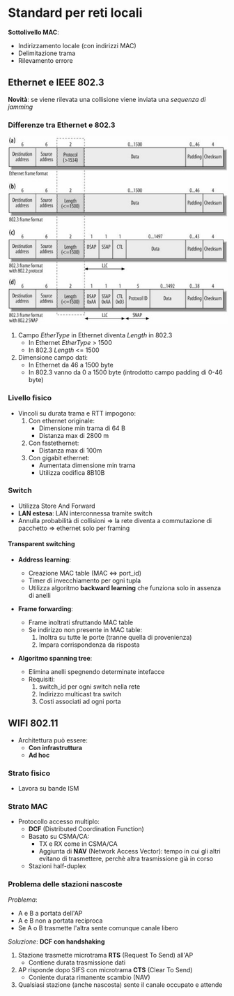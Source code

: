 # Standard per reti locali

**Sottolivello MAC**:
* Indirizzamento locale (con indirizzi MAC)
* Delimitazione trama
* Rilevamento errore

## Ethernet e IEEE 802.3
**Novità**: se viene rilevata una collisione viene inviata una *sequenza di jamming*

### Differenze tra Ethernet e 802.3
![DIX vs 802.3](img/DIX_vs_802.3.jpg)
1. Campo *EtherType* in Ethernet diventa *Length* in 802.3
	* In Ethernet *EtherType* > 1500
	* In 802.3 *Length* <= 1500
1. Dimensione campo dati:
	* In Ethernet da 46 a 1500 byte
	* In 802.3 vanno da 0 a 1500 byte (introdotto campo padding di 0-46 byte)

### Livello fisico
* Vincoli su durata trama e RTT impogono:
	1. Con ethernet originale:
		* Dimensione min trama di 64 B
		* Distanza max di 2800 m
	1. Con fastethernet:
		* Distanza max di 100m
	1. Con gigabit ethernet:
		* Aumentata dimensione min trama
		* Utilizza codifica 8B10B

### Switch
* Utilizza Store And Forward
* **LAN estesa**: LAN interconnessa tramite switch
* Annulla probabilità di collisioni => la rete diventa a commutazione di pacchetto => ethernet solo per framing

#### Transparent switching
- **Address learning**:
	* Creazione MAC table (MAC <=> port_id)
	* Timer di invecchiamento per ogni tupla
	* Utilizza algoritmo **backward learning** che funziona solo in assenza di anelli

- **Frame forwarding**:
	* Frame inoltrati sfruttando MAC table
	* Se indirizzo non presente in MAC table:
		1. Inoltra su tutte le porte (tranne quella di provenienza)
		1. Impara corrispondenza da risposta

- **Algoritmo spanning tree**:
	* Elimina anelli spegnendo determinate intefacce
	* Requisiti:
		1. switch_id per ogni switch nella rete
		1. Indirizzo multicast tra switch
		1. Costi associati ad ogni porta

## WIFI 802.11
* Architettura può essere:
	* **Con infrastruttura**
	* **Ad hoc**

###	Strato fisico
* Lavora su bande ISM

###	Strato MAC
* Protocollo accesso multiplo:
	* **DCF** (Distributed Coordination Function)
	* Basato su CSMA/CA:
		* TX e RX come in CSMA/CA
		* Aggiunta di **NAV** (Network Access Vector): tempo in cui gli altri evitano di trasmettere, perchè altra trasmissione già in corso
	* Stazioni half-duplex

### Problema delle stazioni nascoste
*Problema*:
* A e B a portata dell'AP
* A e B non a portata reciproca
* Se A o B trasmette l'altra sente comunque canale libero

*Soluzione*: **DCF con handshaking**
1. Stazione trasmette microtrama **RTS** (Request To Send) all'AP
	* Contiene durata trasmissione dati
1. AP risponde dopo SIFS con microtrama **CTS** (Clear To Send)
	* Coniente durata rimanente scambio (NAV)
1. Qualsiasi stazione (anche nascosta) sente il canale occupato e attende
